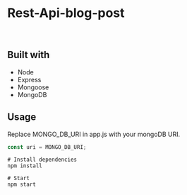 # Rest-Api-blog-post
<br />

## Built with
 - Node
 - Express
 - Mongoose
 - MongoDB
 
## Usage
 Replace MONGO_DB_URI in app.js with your mongoDB URI.
```javascript
const uri = MONGO_DB_URI;
```

```
# Install dependencies
npm install

# Start 
npm start
